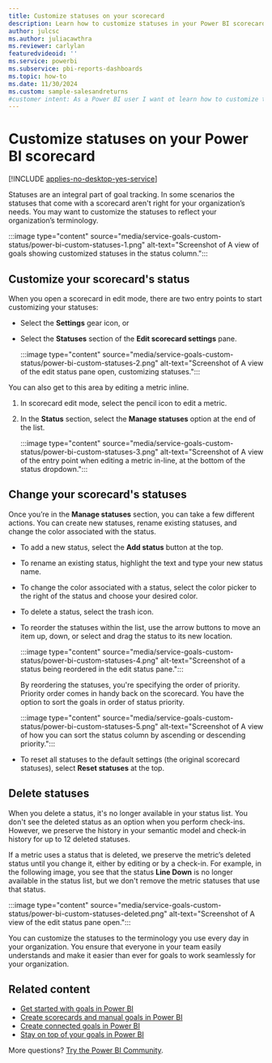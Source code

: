 ```yaml
---
title: Customize statuses on your scorecard
description: Learn how to customize statuses in your Power BI scorecards to meet your teams' needs and ensure they align with your organization's specific requirements.
author: julcsc
ms.author: juliacawthra
ms.reviewer: carlylan
featuredvideoid: ''
ms.service: powerbi
ms.subservice: pbi-reports-dashboards
ms.topic: how-to
ms.date: 11/30/2024
ms.custom: sample-salesandreturns
#customer intent: As a Power BI user I want ot learn how to customize the statuses of my scorecard goals in Power BI.
---
```

# Customize statuses on your Power BI scorecard

[!INCLUDE [applies-no-desktop-yes-service](../includes/applies-no-desktop-yes-service.md)]

Statuses are an integral part of goal tracking. In some scenarios the statuses that come with a scorecard aren't right for your organization’s needs. You may want to customize the statuses to reflect your organization’s terminology.

:::image type="content" source="media/service-goals-custom-status/power-bi-custom-statuses-1.png" alt-text="Screenshot of A view of goals showing customized statuses in the status column.":::

## Customize your scorecard's status

When you open a scorecard in edit mode, there are two entry points to start customizing your statuses: 

* Select the **Settings** gear icon, or
* Select the **Statuses** section of the **Edit scorecard settings** pane.

    :::image type="content" source="media/service-goals-custom-status/power-bi-custom-statuses-2.png" alt-text="Screenshot of A view of the edit status pane open, customizing statuses.":::

You can also get to this area by editing a metric inline.

1. In scorecard edit mode, select the pencil icon to edit a metric.
1. In the **Status** section, select the **Manage statuses** option at the end of the list.

    :::image type="content" source="media/service-goals-custom-status/power-bi-custom-statuses-3.png" alt-text="Screenshot of A view of the entry point when editing a metric in-line, at the bottom of the status dropdown.":::

## Change your scorecard's statuses

Once you’re in the **Manage statuses** section, you can take a few different actions. You can create new statuses, rename existing statuses, and change the color associated with the status.  

* To add a new status, select the **Add status** button at the top.  
* To rename an existing status, highlight the text and type your new status name.
* To change the color associated with a status, select the color picker to the right of the status and choose your desired color.
* To delete a status, select the trash icon.
* To reorder the statuses within the list, use the arrow buttons to move an item up, down, or select and drag the status to its new location.

    :::image type="content" source="media/service-goals-custom-status/power-bi-custom-statuses-4.png" alt-text="Screenshot of a status being reordered in the edit status pane.":::

    By reordering the statuses, you're specifying the order of priority.  Priority order comes in handy back on the scorecard. You have the option to sort the goals in order of status priority.

    :::image type="content" source="media/service-goals-custom-status/power-bi-custom-statuses-5.png" alt-text="Screenshot of A view of how you can sort the status column by ascending or descending priority.":::

* To reset all statuses to the default settings (the original scorecard statuses), select **Reset statuses** at the top.

## Delete statuses

When you delete a status, it's no longer available in your status list. You don't see the deleted status as an option when you perform check-ins. However, we preserve the history in your semantic model and check-in history for up to 12 deleted statuses.

If a metric uses a status that is deleted, we preserve the metric’s deleted status until you change it, either by editing or by a check-in. For example, in the following image, you see that the status **Line Down** is no longer available in the status list, but we don't remove the metric statuses that use that status.

:::image type="content" source="media/service-goals-custom-status/power-bi-custom-statuses-deleted.png" alt-text="Screenshot of A view of the edit status pane open.":::

You can customize the statuses to the terminology you use every day in your organization. You ensure that everyone in your team easily understands and make it easier than ever for goals to work seamlessly for your organization.

## Related content

* [Get started with goals in Power BI](service-goals-introduction.md)
* [Create scorecards and manual goals in Power BI](service-goals-create.md)
* [Create connected goals in Power BI](service-goals-create-connected.md)
* [Stay on top of your goals in Power BI](service-goals-check-in.md)

More questions? [Try the Power BI Community](https://community.powerbi.com/).
